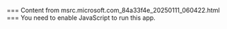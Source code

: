 === Content from msrc.microsoft.com_84a33f4e_20250111_060422.html ===
You need to enable JavaScript to run this app.
